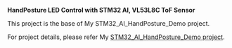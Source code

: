 **HandPosture LED Control with STM32 AI, VL53L8C ToF Sensor**  

This project is the base of My STM32_AI_HandPosture_Demo project.  

For project details, please refer My [STM32_AI_HandPosture_Demo project](https://github.com/bluemelony12/STM32_AI_HandPosture_Demo).  
